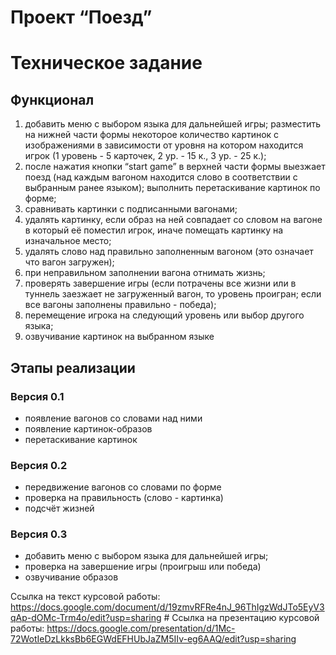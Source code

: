 # Проект “Поезд”

# Техническое задание
## Функционал
1. добавить меню с выбором языка для дальнейшей игры;
разместить на нижней части формы некоторое количество картинок с изображениями в зависимости от уровня на котором находится игрок (1 уровень - 5 карточек, 2 ур. - 15 к., 3 ур. - 25 к.);
2. после нажатия кнопки “start game” в верхней части формы выезжает поезд (над каждым вагоном находится слово в соответствии с выбранным ранее языком);
выполнить перетаскивание картинок по форме;
3. сравнивать картинки с подписанными вагонами;
4. удалять картинку, если образ на ней совпадает со словом на вагоне в который её поместил игрок, иначе помещать картинку на изначальное место;
5. удалять слово над правильно заполненным вагоном (это означает что вагон загружен);
6. при неправильном заполнении вагона отнимать жизнь;
7. проверять завершение игры (если потрачены все жизни или в туннель заезжает не загруженный вагон, то уровень проигран; если все вагоны заполнены правильно - победа);
8. перемещение игрока на следующий уровень или выбор другого языка;
9. озвучивание картинок на выбранном языке

## Этапы реализации

### Версия 0.1
* появление вагонов со словами над ними
* появление картинок-образов
* перетаскивание картинок

### Версия 0.2
* передвижение вагонов со словами по форме
* проверка на правильность (слово - картинка)
* подсчёт жизней

### Версия 0.3
* добавить меню с выбором языка для дальнейшей игры;
* проверка на завершение игры (проигрыш или победа)
* озвучивание образов

Ссылка на текст курсовой работы: https://docs.google.com/document/d/19zmvRFRe4nJ_96ThIgzWdJTo5EyV3qAp-dOMc-Trm4o/edit?usp=sharing #
Ссылка на презентацию курсовой работы: https://docs.google.com/presentation/d/1Mc-72WotIeDzLkksBb6EGWdEFHUbJaZM5IIv-eg6AAQ/edit?usp=sharing
